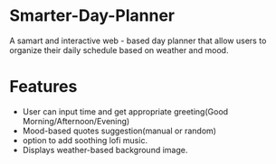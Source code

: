 # Smarter-Day-Planner

A samart and interactive web - based day planner that allow users to organize their daily schedule based on weather and mood.
# Features
 - User can input time and get appropriate greeting(Good Morning/Afternoon/Evening)
 - Mood-based quotes suggestion(manual or random)
 - option to add soothing lofi music.
 - Displays weather-based background image.
